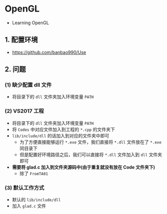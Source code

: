 # OpenGL
+ Learning OpenGL



## 1. 配置环境

+ https://github.com/banbao990/Use



## 2. 问题

### (1) 缺少配置 dll 文件

+ 将目录下的 `dll` 文件夹加入环境变量 `PATH`



### (2) VS2017 工程

+ 将目录下的 `dll` 文件夹加入环境变量 `PATH`
+ 将 `Codes` 中对应文件加入到工程的 `*.cpp` 的文件夹下
+ `lib/include/dll` 的话加入到对应的文件夹中即可
    + 为了方便直接能够运行 `*.exe` 文件，我们直接将 `*.dll` 文件放在了 `*.exe` 同目录下
    + 但是配置好环境路径之后，我们可以直接将 `*.dll` 文件加入到 `dll` 文件夹即可
+ **需要将 glad.c 加入到文件夹源码中(由于重复就没有放在 Code 文件夹下)**
    + 除了 `FromTA01`



### (3) 默认工作方式

+ 默认的 `lib/include/dll`
+ 加入 `glad.c` 文件
